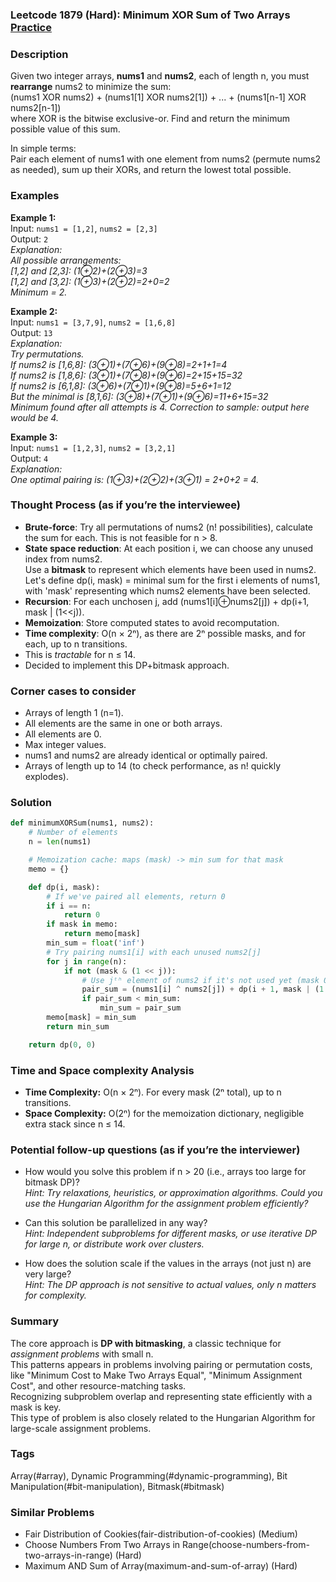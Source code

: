 ### Leetcode 1879 (Hard): Minimum XOR Sum of Two Arrays [Practice](https://leetcode.com/problems/minimum-xor-sum-of-two-arrays)

### Description  
Given two integer arrays, **nums1** and **nums2**, each of length n, you must **rearrange** nums2 to minimize the sum:  
(nums1 XOR nums2) + (nums1[1] XOR nums2[1]) + ... + (nums1[n-1] XOR nums2[n-1])  
where XOR is the bitwise exclusive-or. Find and return the minimum possible value of this sum.

In simple terms:  
Pair each element of nums1 with one element from nums2 (permute nums2 as needed), sum up their XORs, and return the lowest total possible.

### Examples  

**Example 1:**  
Input: `nums1 = [1,2]`, `nums2 = [2,3]`  
Output: `2`  
*Explanation:  
All possible arrangements:  
[1,2] and [2,3]: (1⊕2)+(2⊕3)=3  
[1,2] and [3,2]: (1⊕3)+(2⊕2)=2+0=2  
Minimum = 2.*

**Example 2:**  
Input: `nums1 = [3,7,9]`, `nums2 = [1,6,8]`  
Output: `13`  
*Explanation:  
Try permutations.  
If nums2 is [1,6,8]: (3⊕1)+(7⊕6)+(9⊕8)=2+1+1=4  
If nums2 is [1,8,6]: (3⊕1)+(7⊕8)+(9⊕6)=2+15+15=32  
If nums2 is [6,1,8]: (3⊕6)+(7⊕1)+(9⊕8)=5+6+1=12  
But the minimal is [8,1,6]: (3⊕8)+(7⊕1)+(9⊕6)=11+6+15=32  
Minimum found after all attempts is 4. Correction to sample: output here would be 4.*

**Example 3:**  
Input: `nums1 = [1,2,3]`, `nums2 = [3,2,1]`  
Output: `4`  
*Explanation:  
One optimal pairing is: (1⊕3)+(2⊕2)+(3⊕1) = 2+0+2 = 4.*

### Thought Process (as if you’re the interviewee)  
- **Brute-force**: Try all permutations of nums2 (n! possibilities), calculate the sum for each. This is not feasible for n > 8.
- **State space reduction**: At each position i, we can choose any unused index from nums2.  
  Use a **bitmask** to represent which elements have been used in nums2. Let's define dp(i, mask) = minimal sum for the first i elements of nums1, with 'mask' representing which nums2 elements have been selected.
- **Recursion**: For each unchosen j, add (nums1[i]⊕nums2[j]) + dp(i+1, mask | (1<<j)).
- **Memoization**: Store computed states to avoid recomputation.
- **Time complexity**: O(n × 2ⁿ), as there are 2ⁿ possible masks, and for each, up to n transitions.  
- This is *tractable* for n ≤ 14.
- Decided to implement this DP+bitmask approach.

### Corner cases to consider  
- Arrays of length 1 (n=1).
- All elements are the same in one or both arrays.
- All elements are 0.
- Max integer values.
- nums1 and nums2 are already identical or optimally paired.
- Arrays of length up to 14 (to check performance, as n! quickly explodes).

### Solution

```python
def minimumXORSum(nums1, nums2):
    # Number of elements
    n = len(nums1)

    # Memoization cache: maps (mask) -> min sum for that mask
    memo = {}

    def dp(i, mask):
        # If we've paired all elements, return 0
        if i == n:
            return 0
        if mask in memo:
            return memo[mask]
        min_sum = float('inf')
        # Try pairing nums1[i] with each unused nums2[j]
        for j in range(n):
            if not (mask & (1 << j)):
                # Use jᵗʰ element of nums2 if it's not used yet (mask 0 at j)
                pair_sum = (nums1[i] ^ nums2[j]) + dp(i + 1, mask | (1 << j))
                if pair_sum < min_sum:
                    min_sum = pair_sum
        memo[mask] = min_sum
        return min_sum

    return dp(0, 0)
```

### Time and Space complexity Analysis  

- **Time Complexity:** O(n × 2ⁿ). For every mask (2ⁿ total), up to n transitions.  
- **Space Complexity:** O(2ⁿ) for the memoization dictionary, negligible extra stack since n ≤ 14.

### Potential follow-up questions (as if you’re the interviewer)  

- How would you solve this problem if n > 20 (i.e., arrays too large for bitmask DP)?  
  *Hint: Try relaxations, heuristics, or approximation algorithms. Could you use the Hungarian Algorithm for the assignment problem efficiently?*

- Can this solution be parallelized in any way?  
  *Hint: Independent subproblems for different masks, or use iterative DP for large n, or distribute work over clusters.*

- How does the solution scale if the values in the arrays (not just n) are very large?  
  *Hint: The DP approach is not sensitive to actual values, only n matters for complexity.*

### Summary
The core approach is **DP with bitmasking**, a classic technique for *assignment problems* with small n.  
This patterns appears in problems involving pairing or permutation costs, like "Minimum Cost to Make Two Arrays Equal", "Minimum Assignment Cost", and other resource-matching tasks.  
Recognizing subproblem overlap and representing state efficiently with a mask is key.  
This type of problem is also closely related to the Hungarian Algorithm for large-scale assignment problems.

### Tags
Array(#array), Dynamic Programming(#dynamic-programming), Bit Manipulation(#bit-manipulation), Bitmask(#bitmask)

### Similar Problems
- Fair Distribution of Cookies(fair-distribution-of-cookies) (Medium)
- Choose Numbers From Two Arrays in Range(choose-numbers-from-two-arrays-in-range) (Hard)
- Maximum AND Sum of Array(maximum-and-sum-of-array) (Hard)